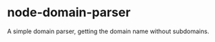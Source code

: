 node-domain-parser
==================

A simple domain parser, getting the domain name without subdomains.
